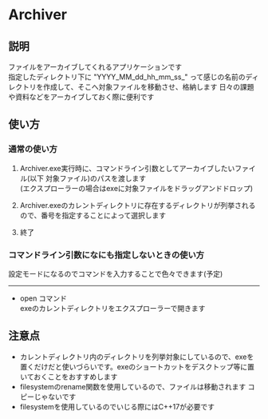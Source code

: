 # Archiver
## 説明
ファイルをアーカイブしてくれるアプリケーションです  
指定したディレクトリ下に "YYYY_MM_dd_hh_mm_ss_" って感じの名前のディレクトリを作成して、そこへ対象ファイルを移動させ、格納します
日々の課題や資料などをアーカイブしておく際に便利です

## 使い方
### 通常の使い方
1. Archiver.exe実行時に、コマンドライン引数としてアーカイブしたいファイル(以下 対象ファイル)のパスを渡します  
(エクスプローラーの場合はexeに対象ファイルをドラッグアンドドロップ)

2. Archiver.exeのカレントディレクトリに存在するディレクトリが列挙されるので、番号を指定することによって選択します

3. 終了

### コマンドライン引数になにも指定しないときの使い方
設定モードになるのでコマンドを入力することで色々できます(予定)  

-------------------------------------------
* open コマンド  
exeのカレントディレクトリをエクスプローラーで開きます

## 注意点
* カレントディレクトリ内のディレクトリを列挙対象にしているので、exeを置くだけだと使いづらいです。exeのショートカットをデスクトップ等に置いておくことをおすすめします
* filesystemのrename関数を使用しているので、ファイルは移動されます コピーじゃないです
* filesystemを使用しているのでいじる際にはC++17が必要です
